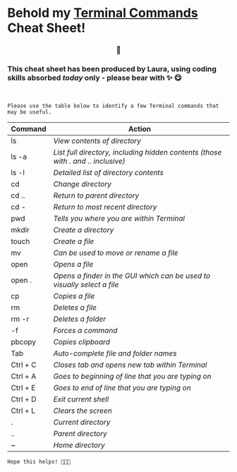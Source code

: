 # Behold my <ins>Terminal Commands</ins> Cheat Sheet! 
### <p style="text-align: center;">🫣</p>
### This cheat sheet has been produced by Laura, using coding skills absorbed *today* only - please bear with ✨ 😋
</br>

`Please use the table below to identify a few Terminal commands that may be useful.`


| Command      | Action |
| ----------- | ----------- |
| ls | *View contents of directory* |
| ls -a | *List full directory, including hidden contents (those with . and .. inclusive)* |
| ls -l | *Detailed list of directory contents* |
| cd | *Change directory* |
| cd .. | *Return to parent directory* |
| cd - | *Return to most recent directory* |
| pwd | *Tells you where you are within Terminal* |
| mkdir | *Create a directory* |
| touch | *Create a file* |
| mv | *Can be used to move or rename a file* |
| open | *Opens a file* |
| open . | *Opens a finder in the GUI which can be used to visually select a file* |
| cp | *Copies a file* |
| rm | *Deletes a file* |
| rm -r | *Deletes a folder* |
| -f | *Forces a command* |
| pbcopy | *Copies clipboard* |
| Tab | *Auto-complete file and folder names* |
| Ctrl + C | *Closes tab and opens new tab within Terminal* |
| Ctrl + A | *Goes to beginning of line that you are typing on* |
| Ctrl + E | *Goes to end of line that you are typing on* |
| Ctrl + D | *Exit current shell* |
| Ctrl + L | *Clears the screen* |
| . | *Current directory* |
| .. | *Parent directory* |
| ~ | *Home directory* |

`Hope this helps! 🌻🦄🍪`